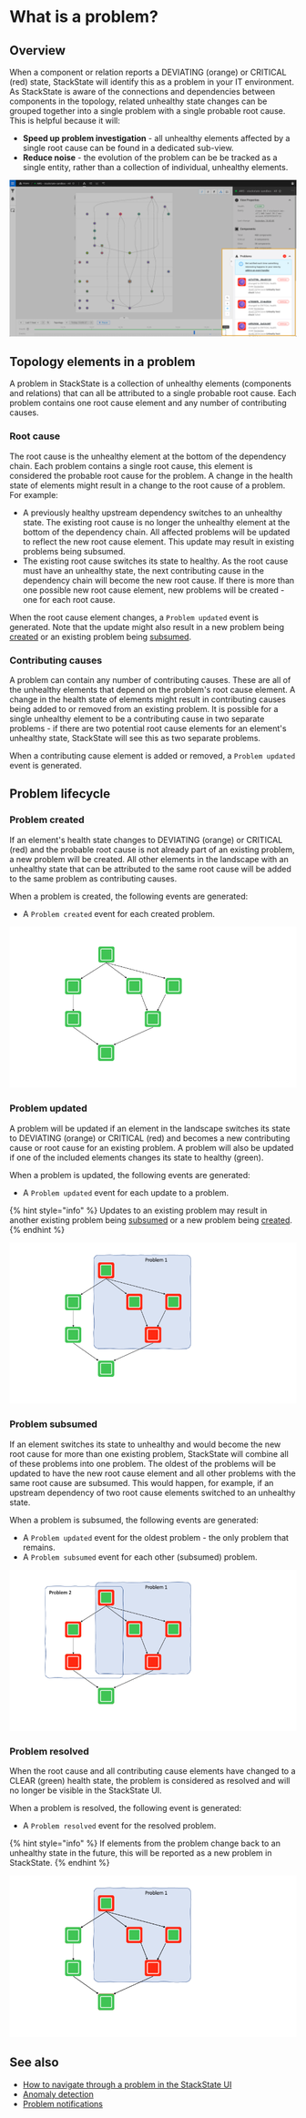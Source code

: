 # What is a problem?

## Overview

When a component or relation reports a DEVIATING \(orange\) or CRITICAL \(red\) state, StackState will identify this as a problem in your IT environment. As StackState is aware of the connections and dependencies between components in the topology, related unhealthy state changes can be grouped together into a single problem with a single probable root cause. This is helpful because it will:

* **Speed up problem investigation** - all unhealthy elements affected by a single root cause can be found in a dedicated sub-view.
* **Reduce noise** - the evolution of the problem can be be tracked as a single entity, rather than a collection of individual, unhealthy elements.

![Problems in View Details pane](../../.gitbook/assets/v45_problem_summary.png)

## Topology elements in a problem

A problem in StackState is a collection of unhealthy elements (components and relations) that can all be attributed to a single probable root cause. Each problem contains one root cause element and any number of contributing causes.

### Root cause

The root cause is the unhealthy element at the bottom of the dependency chain. Each problem contains a single root cause, this element is considered the probable root cause for the problem. A change in the health state of elements might result in a change to the root cause of a problem. For example:

- A previously healthy upstream dependency switches to an unhealthy state. The existing root cause is no longer the unhealthy element at the bottom of the dependency chain. All affected problems will be updated to reflect the new root cause element. This update may result in existing problems being subsumed.
- The existing root cause switches its state to healthy. As the root cause must have an unhealthy state, the next contributing cause in the dependency chain will become the new root cause. If there is more than one possible new root cause element, new problems will be created - one for each root cause.

When the root cause element changes, a `Problem updated` event is generated. Note that the update might also result in a new problem being [created](#problem-created) or an existing problem being [subsumed](#problem-subsumed).

### Contributing causes

A problem can contain any number of contributing causes. These are all of the unhealthy elements that depend on the problem's root cause element. A change in the health state of elements might result in contributing causes being added to or removed from an existing problem. It is possible for a single unhealthy element to be a contributing cause in two separate problems - if there are two potential root cause elements for an element's unhealthy state, StackState will see this as two separate problems. 

When a contributing cause element is added or removed, a `Problem updated` event is generated.

## Problem lifecycle

### Problem created

If an element's health state changes to DEVIATING (orange) or CRITICAL (red) and the probable root cause is not already part of an existing problem, a new problem will be created. All other elements in the landscape with an unhealthy state that can be attributed to the same root cause will be added to the same problem as contributing causes. 

When a problem is created, the following events are generated:

* A `Problem created` event for each created problem.

![Problem created](/.gitbook/assets/problem_created_animation.gif)

### Problem updated

A problem will be updated if an element in the landscape switches its state to DEVIATING (orange) or CRITICAL (red) and becomes a new contributing cause or root cause for an existing problem. A problem will also be updated if one of the included elements changes its state to healthy (green).

When a problem is updated, the following events are generated:

* A `Problem updated` event for each update to a problem.

{% hint style="info" %}
Updates to an existing problem may result in another existing problem being [subsumed](#problem-subsumed) or a new problem being [created](#problem-created).
{% endhint %}

![Problem updated](/.gitbook/assets/problem_updated_animation.gif)

### Problem subsumed

If an element switches its state to unhealthy and would become the new root cause for more than one existing problem, StackState will combine all of these problems into one problem. The oldest of the problems will be updated to have the new root cause element and all other problems with the same root cause are subsumed. This would happen, for example, if an upstream dependency of two root cause elements switched to an unhealthy state.

When a problem is subsumed, the following events are generated:

* A `Problem updated` event for the oldest problem - the only problem that remains.
* A `Problem subsumed` event for each other (subsumed) problem.

![Problem subsumed](/.gitbook/assets/problem_subsumed_animation.gif)

### Problem resolved

When the root cause and all contributing cause elements have changed to a CLEAR \(green\) health state, the problem is considered as resolved and will no longer be visible in the StackState UI. 

When a problem is resolved, the following event is generated:

* A `Problem resolved` event for the resolved problem.

{% hint style="info" %}
If elements from the problem change back to an unhealthy state in the future, this will be reported as a new problem in StackState.
{% endhint %}

![Problem resolved](/.gitbook/assets/problem_resolved_animation.gif)

## See also

* [How to navigate through a problem in the StackState UI](problem_investigation.md)
* [Anomaly detection](../concepts/anomaly-detection.md)
* [Problem notifications](problem_notifications.md)